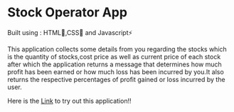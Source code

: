 # Stock Operator App

Built using : HTML🔧,CSS🎨 and Javascript⚡

This application collects some details from you regarding the stocks which is the quantity of stocks,cost price as well as current price of each stock after which the application returns a message that determines how much profit has been earned or how much loss has been incurred by you.It also returns the respective percentages of profit gained or loss incurred by the user.

Here is the [Link](https://stock-operator-mark14.netlify.app) to try out this application!!